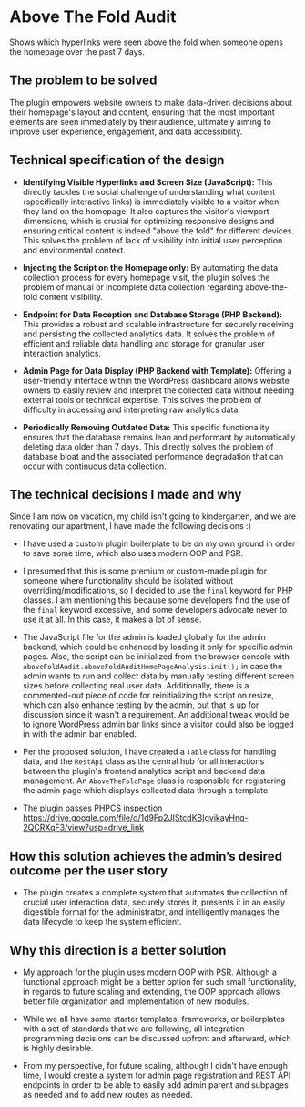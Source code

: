 # Above The Fold Audit

Shows which hyperlinks were seen above the fold when someone opens the homepage over the past 7 days.

## The problem to be solved

The plugin empowers website owners to make data-driven decisions about their homepage's layout and content, ensuring that the most important elements are seen immediately by their audience, ultimately aiming to improve user experience, engagement, and data accessibility.

## Technical specification of the design

-   **Identifying Visible Hyperlinks and Screen Size (JavaScript):** This directly tackles the social challenge of understanding what content (specifically interactive links) is immediately visible to a visitor when they land on the homepage. It also captures the visitor's viewport dimensions, which is crucial for optimizing responsive designs and ensuring critical content is indeed "above the fold" for different devices. This solves the problem of lack of visibility into initial user perception and environmental context.

-   **Injecting the Script on the Homepage only:** By automating the data collection process for every homepage visit, the plugin solves the problem of manual or incomplete data collection regarding above-the-fold content visibility.

-   **Endpoint for Data Reception and Database Storage (PHP Backend):** This provides a robust and scalable infrastructure for securely receiving and persisting the collected analytics data. It solves the problem of efficient and reliable data handling and storage for granular user interaction analytics.

-   **Admin Page for Data Display (PHP Backend with Template):** Offering a user-friendly interface within the WordPress dashboard allows website owners to easily review and interpret the collected data without needing external tools or technical expertise. This solves the problem of difficulty in accessing and interpreting raw analytics data.

-   **Periodically Removing Outdated Data:** This specific functionality ensures that the database remains lean and performant by automatically deleting data older than 7 days. This directly solves the problem of database bloat and the associated performance degradation that can occur with continuous data collection.

## The technical decisions I made and why

Since I am now on vacation, my child isn't going to kindergarten, and we are renovating our apartment, I have made the following decisions :)

-   I have used a custom plugin boilerplate to be on my own ground in order to save some time, which also uses modern OOP and PSR.

-   I presumed that this is some premium or custom-made plugin for someone where functionality should be isolated without overriding/modifications, so I decided to use the `final` keyword for PHP classes. I am mentioning this because some developers find the use of the `final` keyword excessive, and some developers advocate never to use it at all. In this case, it makes a lot of sense.

-   The JavaScript file for the admin is loaded globally for the admin backend, which could be enhanced by loading it only for specific admin pages. Also, the script can be initialized from the browser console with `aboveFoldAudit.aboveFoldAuditHomePageAnalysis.init();` in case the admin wants to run and collect data by manually testing different screen sizes before collecting real user data. Additionally, there is a commented-out piece of code for reinitializing the script on resize, which can also enhance testing by the admin, but that is up for discussion since it wasn't a requirement. An additional tweak would be to ignore WordPress admin bar links since a visitor could also be logged in with the admin bar enabled.

-   Per the proposed solution, I have created a `Table` class for handling data, and the `RestApi` class as the central hub for all interactions between the plugin's frontend analytics script and backend data management. An `AboveTheFoldPage` class is responsible for registering the admin page which displays collected data through a template.

-   The plugin passes PHPCS inspection https://drive.google.com/file/d/1d9Fp2JIStcdKBIgvikayHnq-2QCRXqF3/view?usp=drive_link

## How this solution achieves the admin’s desired outcome per the user story

-   The plugin creates a complete system that automates the collection of crucial user interaction data, securely stores it, presents it in an easily digestible format for the administrator, and intelligently manages the data lifecycle to keep the system efficient.

## Why this direction is a better solution

-   My approach for the plugin uses modern OOP with PSR. Although a functional approach might be a better option for such small functionality, in regards to future scaling and extending, the OOP approach allows better file organization and implementation of new modules.

-   While we all have some starter templates, frameworks, or boilerplates with a set of standards that we are following, all integration programming decisions can be discussed upfront and afterward, which is highly desirable.

-   From my perspective, for future scaling, although I didn't have enough time, I would create a system for admin page registration and REST API endpoints in order to be able to easily add admin parent and subpages as needed and to add new routes as needed.